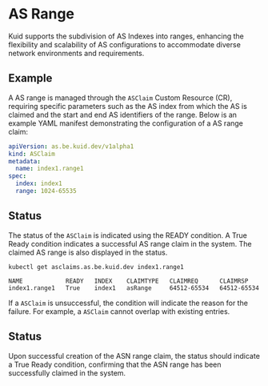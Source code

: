 # AS Range

Kuid supports the subdivision of AS Indexes into ranges, enhancing the flexibility and scalability of AS configurations to accommodate diverse network environments and requirements.

## Example

A AS range is managed through the `ASClaim` Custom Resource (CR), requiring specific parameters such as the AS index from which the AS is claimed and the start and end AS identifiers of the range. Below is an example YAML manifest demonstrating the configuration of a AS range claim:


```yaml
apiVersion: as.be.kuid.dev/v1alpha1
kind: ASClaim
metadata:
  name: index1.range1
spec:
  index: index1
  range: 1024-65535
```

## Status

The status of the `ASClaim` is indicated using the READY condition. A True Ready condition indicates a successful AS range claim in the system. The claimed AS range is also displayed in the status.

```
kubectl get asclaims.as.be.kuid.dev index1.range1
```

```
NAME            READY   INDEX    CLAIMTYPE   CLAIMREQ      CLAIMRSP
index1.range1   True    index1   asRange     64512-65534   64512-65534
```

If a `ASClaim` is unsuccessful, the condition will indicate the reason for the failure. For example, a `ASClaim` cannot overlap with existing entries.

## Status

Upon successful creation of the ASN range claim, the status should indicate a True Ready condition, confirming that the ASN range has been successfully claimed in the system.